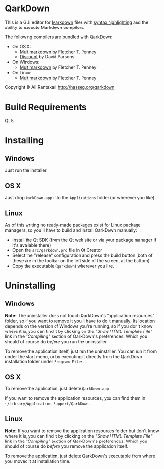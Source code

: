 QarkDown
========

This is a GUI editor for [Markdown] files with [syntax highlighting][pmh] and the ability to execute Markdown compilers.

The following compilers are bundled with QarkDown:

- On OS X:
    - [Multimarkdown] by Fletcher T. Penney
    - [Discount] by David Parsons
- On Windows:
    - [Multimarkdown] by Fletcher T. Penney
- On Linux:
    - [Multimarkdown] by Fletcher T. Penney

Copyright © Ali Rantakari
<http://hasseg.org/qarkdown>

[Markdown]: http://daringfireball.net/projects/markdown
[Multimarkdown]: http://fletcherpenney.net/multimarkdown/
[Discount]: http://www.pell.portland.or.us/~orc/Code/discount/
[pmh]: http://hasseg.org/peg-markdown-highlight


Build Requirements
==================

Qt 5.


Installing
==========

## Windows

Just run the installer.

## OS X

Just drop `QarkDown.app` into the `Applications` folder (or wherever you like).

## Linux

As of this writing no ready-made packages exist for Linux package managers, so you'll have to build and install QarkDown manually:

- Install the Qt SDK (from the Qt web site or via your package manager if it's available there)
- Open the `src/qarkdown.pro` file in Qt Creator
- Select the "release" configuration and press the build button (both of these are in the toolbar on the left side of the screen, at the bottom)
- Copy the executable (`qarkdown`) wherever you like.



Uninstalling
============

## Windows

**Note:** The uninstaller does not touch QarkDown's "application resources" folder, so if you want to remove it you'll have to do it manually. Its location depends on the version of Windows you're running, so if you don't know where it is, you can find it by clicking on the _"Show HTML Template File"_ link in the _"Compiling"_ section of QarkDown's preferences. Which you should of course do _before_ you run the uninstaller.

To remove the application itself, just run the uninstaller. You can run it from under the start menu, or by executing it directly from the QarkDown installation folder under `Program Files`.

## OS X

To remove the application, just delete `QarkDown.app`.

If you want to remove the application resources, you can find them in `~/Library/Application Support/QarkDown`.

## Linux

**Note:** If you want to remove the application resources folder but don't know where it is, you can find it by clicking on the _"Show HTML Template File"_ link in the _"Compiling"_ section of QarkDown's preferences. Which you should of course do _before_ you remove the application itself.

To remove the application, just delete QarkDown's executable from where you moved it at installation time.



